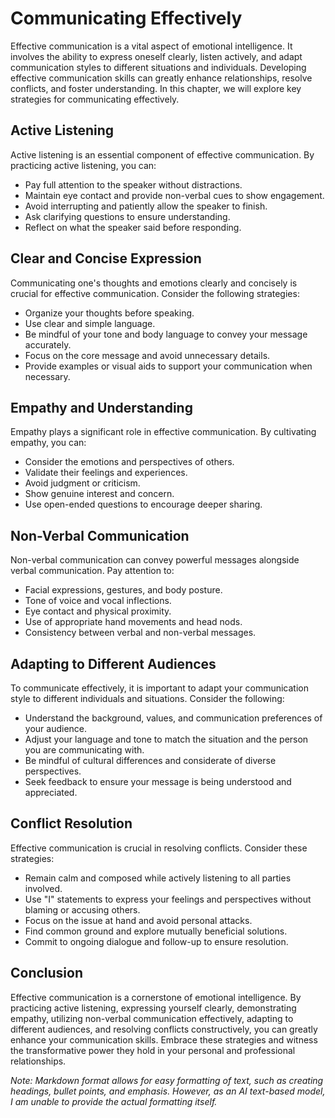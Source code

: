 Communicating Effectively
==================================

Effective communication is a vital aspect of emotional intelligence. It involves the ability to express oneself clearly, listen actively, and adapt communication styles to different situations and individuals. Developing effective communication skills can greatly enhance relationships, resolve conflicts, and foster understanding. In this chapter, we will explore key strategies for communicating effectively.

Active Listening
----------------

Active listening is an essential component of effective communication. By practicing active listening, you can:

* Pay full attention to the speaker without distractions.
* Maintain eye contact and provide non-verbal cues to show engagement.
* Avoid interrupting and patiently allow the speaker to finish.
* Ask clarifying questions to ensure understanding.
* Reflect on what the speaker said before responding.

Clear and Concise Expression
----------------------------

Communicating one's thoughts and emotions clearly and concisely is crucial for effective communication. Consider the following strategies:

* Organize your thoughts before speaking.
* Use clear and simple language.
* Be mindful of your tone and body language to convey your message accurately.
* Focus on the core message and avoid unnecessary details.
* Provide examples or visual aids to support your communication when necessary.

Empathy and Understanding
-------------------------

Empathy plays a significant role in effective communication. By cultivating empathy, you can:

* Consider the emotions and perspectives of others.
* Validate their feelings and experiences.
* Avoid judgment or criticism.
* Show genuine interest and concern.
* Use open-ended questions to encourage deeper sharing.

Non-Verbal Communication
------------------------

Non-verbal communication can convey powerful messages alongside verbal communication. Pay attention to:

* Facial expressions, gestures, and body posture.
* Tone of voice and vocal inflections.
* Eye contact and physical proximity.
* Use of appropriate hand movements and head nods.
* Consistency between verbal and non-verbal messages.

Adapting to Different Audiences
-------------------------------

To communicate effectively, it is important to adapt your communication style to different individuals and situations. Consider the following:

* Understand the background, values, and communication preferences of your audience.
* Adjust your language and tone to match the situation and the person you are communicating with.
* Be mindful of cultural differences and considerate of diverse perspectives.
* Seek feedback to ensure your message is being understood and appreciated.

Conflict Resolution
-------------------

Effective communication is crucial in resolving conflicts. Consider these strategies:

* Remain calm and composed while actively listening to all parties involved.
* Use "I" statements to express your feelings and perspectives without blaming or accusing others.
* Focus on the issue at hand and avoid personal attacks.
* Find common ground and explore mutually beneficial solutions.
* Commit to ongoing dialogue and follow-up to ensure resolution.

Conclusion
----------

Effective communication is a cornerstone of emotional intelligence. By practicing active listening, expressing yourself clearly, demonstrating empathy, utilizing non-verbal communication effectively, adapting to different audiences, and resolving conflicts constructively, you can greatly enhance your communication skills. Embrace these strategies and witness the transformative power they hold in your personal and professional relationships.

*Note: Markdown format allows for easy formatting of text, such as creating headings, bullet points, and emphasis. However, as an AI text-based model, I am unable to provide the actual formatting itself.*
